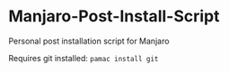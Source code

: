 # Manjaro-Post-Install-Script

Personal post installation script for Manjaro

Requires git installed:
`pamac install git`